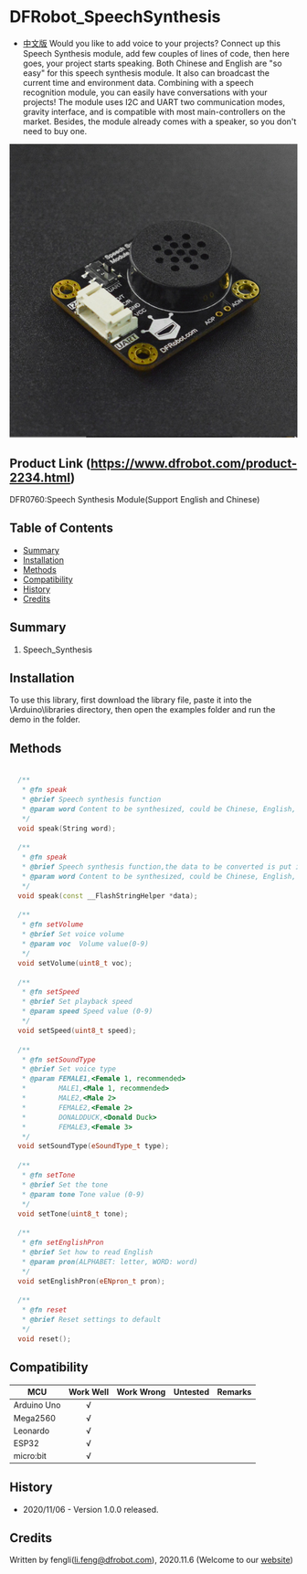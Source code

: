 # DFRobot_SpeechSynthesis
- [中文版](./README_CN.md)
Would you like to add voice to your projects? Connect up this Speech Synthesis module, add few couples of lines of code, then here goes, your project starts speaking. Both Chinese and English are "so easy" for this speech synthesis module. It also can broadcast the current time and environment data. Combining with a speech recognition module, you can easily have conversations with your projects! The module uses I2C and UART two communication modes, gravity interface, and is compatible with most main-controllers on the market. Besides, the module already comes with a speaker, so you don't need to buy one.


![Product Image](./resources/images/dfr0760.png)

## Product Link (https://www.dfrobot.com/product-2234.html)
  DFR0760:Speech Synthesis Module(Support English and Chinese)
	
## Table of Contents

* [Summary](#summary)
* [Installation](#installation)
* [Methods](#methods)
* [Compatibility](#compatibility)  
* [History](#history)
* [Credits](#credits)

## Summary

   1. Speech_Synthesis <br>


## Installation

To use this library, first download the library file, paste it into the \Arduino\libraries directory, then open the examples folder and run the demo in the folder.

## Methods

```C++
    
  /**
   * @fn speak
   * @brief Speech synthesis function 
   * @param word Content to be synthesized, could be Chinese, English, Number, etc. 
   */
  void speak(String word);
  
  /**
   * @fn speak
   * @brief Speech synthesis function,the data to be converted is put into Flash
   * @param word Content to be synthesized, could be Chinese, English, Number, etc. 
   */
  void speak(const __FlashStringHelper *data);
  
  /**
   * @fn setVolume
   * @brief Set voice volume
   * @param voc  Volume value(0-9)
   */
  void setVolume(uint8_t voc);

  /**
   * @fn setSpeed
   * @brief Set playback speed 
   * @param speed Speed value (0-9)
   */
  void setSpeed(uint8_t speed);

  /**
   * @fn setSoundType
   * @brief Set voice type 
   * @param FEMALE1,<Female 1, recommended>
   *        MALE1,<Male 1, recommended>
   *        MALE2,<Male 2>
   *        FEMALE2,<Female 2>
   *        DONALDDUCK,<Donald Duck>
   *        FEMALE3,<Female 3>
   */
  void setSoundType(eSoundType_t type);

  /**
   * @fn setTone
   * @brief Set the tone 
   * @param tone Tone value (0-9)
   */
  void setTone(uint8_t tone);

  /**
   * @fn setEnglishPron
   * @brief Set how to read English 
   * @param pron(ALPHABET: letter, WORD: word)
   */
  void setEnglishPron(eENpron_t pron);

  /**
   * @fn reset
   * @brief Reset settings to default 
   */
  void reset();
```

## Compatibility

MCU                | Work Well    | Work Wrong   | Untested    | Remarks
------------------ | :----------: | :----------: | :---------: | -----
Arduino Uno        |      √       |              |             | 
Mega2560        |      √       |              |             | 
Leonardo        |      √       |              |             | 
ESP32        |      √       |              |             | 
micro:bit        |      √       |              |             | 


## History


- 2020/11/06 - Version 1.0.0 released.


## Credits

Written by fengli(li.feng@dfrobot.com), 2020.11.6 (Welcome to our [website](https://www.dfrobot.com/))





